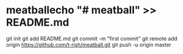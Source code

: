 # meatballecho "# meatball" >> README.md
git init
git add README.md
git commit -m "first commit"
git remote add origin https://github.com/t-rish/meatball.git
git push -u origin master
